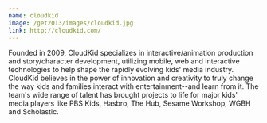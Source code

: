```yaml
---
name: cloudkid
image: /get2013/images/cloudkid.jpg
link: http://cloudkid.com/
---
```


Founded in 2009, CloudKid specializes in interactive/animation production and story/character development, utilizing mobile, web and interactive technologies to help shape the rapidly evolving kids' media industry. CloudKid believes in the power of innovation and creativity to truly change the way kids and families interact with entertainment--and learn from it. The team's wide range of talent has brought projects to life for major kids' media players like PBS Kids, Hasbro, The Hub, Sesame Workshop, WGBH and Scholastic.
